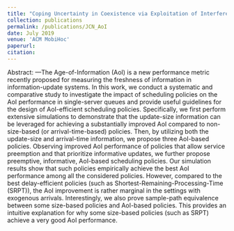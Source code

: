 ```yaml
---
title: "Coping Uncertainty in Coexistence via Exploitation of Interference Threshold Violation"
collection: publications
permalink: /publications/JCN_AoI
date: July 2019
venue: 'ACM MobiHoc'
paperurl: 
citation:
---
```

Abstract: —The Age-of-Information (AoI) is a new performance metric recently proposed for measuring the freshness of information in information-update systems. In this work, we conduct a systematic and comparative study to investigate the impact of scheduling policies on the AoI performance in single-server queues and provide useful guidelines for the design of AoI-efficient scheduling policies. Specifically, we first perform extensive simulations to demonstrate that the update-size information can be leveraged for achieving
a substantially improved AoI compared to non-size-based (or arrival-time-based) policies. Then, by utilizing both the update-size and arrival-time information, we propose three AoI-based policies. Observing improved AoI performance of policies that allow service preemption and that prioritize informative updates, we further propose preemptive, informative, AoI-based scheduling policies. Our simulation results show that such policies empirically achieve the best AoI performance among all the considered policies. However, compared to the best delay-efficient policies (such as Shortest-Remaining-Processing-Time (SRPT)), the AoI improvement is rather marginal in the settings with exogenous arrivals. Interestingly, we also prove sample-path equivalence between some size-based policies and AoI-based policies. This provides an intuitive explanation for why some size-based policies (such as SRPT) achieve a very good AoI performance. 

